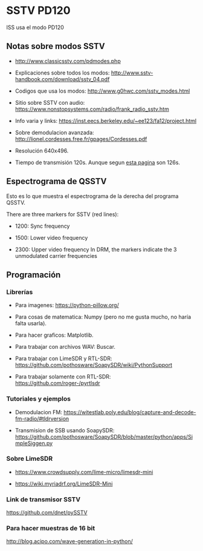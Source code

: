 # SSTV PD120

ISS usa el modo PD120

## Notas sobre modos SSTV

- http://www.classicsstv.com/pdmodes.php

- Explicaciones sobre todos los modos: http://www.sstv-handbook.com/download/sstv_04.pdf

- Codigos que usa los modos: http://www.g0hwc.com/sstv_modes.html

- Sitio sobre SSTV con audio: https://www.nonstopsystems.com/radio/frank_radio_sstv.htm

- Info varia y links: https://inst.eecs.berkeley.edu/~ee123/fa12/project.html

- Sobre demodulacion avanzada: http://lionel.cordesses.free.fr/gpages/Cordesses.pdf

- Resolución 640x496.

- Tiempo de transmisión 120s. Aunque segun
    [esta pagina](http://f1ult.free.fr/DIGIMODES/MULTIPSK/sstv_en.htm) son 126s.

## Espectrograma de QSSTV

Esto es lo que muestra el espectrograma de la derecha del programa QSSTV.

There are three markers for SSTV (red lines):

- 1200: Sync frequency

- 1500: Lower video frequency

- 2300: Upper video frequency In DRM, the markers indicate the 3 unmodulated carrier frequencies

## Programación

### Librerías

- Para imagenes: https://python-pillow.org/

- Para cosas de matematica: Numpy (pero no me gusta mucho, no haría falta
  usarla).

- Para hacer graficos: Matplotlib.

- Para trabajar con archivos WAV: Buscar.

- Para trabajar con LimeSDR y RTL-SDR: https://github.com/pothosware/SoapySDR/wiki/PythonSupport

- Para trabajar solamente con RTL-SDR: https://github.com/roger-/pyrtlsdr

### Tutoriales y ejemplos

- Demodulacion FM: https://witestlab.poly.edu/blog/capture-and-decode-fm-radio/#tldrversion

- Transmision de SSB usando SoapySDR: https://github.com/pothosware/SoapySDR/blob/master/python/apps/SimpleSiggen.py

### Sobre LimeSDR

- https://www.crowdsupply.com/lime-micro/limesdr-mini

- https://wiki.myriadrf.org/LimeSDR-Mini

### Link de transmisor SSTV

https://github.com/dnet/pySSTV

### Para hacer muestras de 16 bit

http://blog.acipo.com/wave-generation-in-python/
